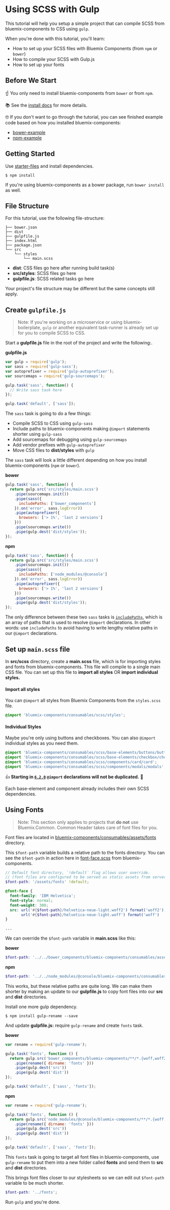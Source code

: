 # Using SCSS with Gulp

This tutorial will help you setup a simple project that can compile SCSS from bluemix-components to CSS using `gulp`.

When you're done with this tutorial, you'll learn:
* How to set up your SCSS files with Bluemix Components (from `npm` or `bower`)
* How to compile your SCSS with Gulp.js
* How to set up your fonts

## Before We Start

:point_up: You only need to install bluemix-components from `bower` or from `npm`.

:books: See the [install docs](https://github.ibm.com/Bluemix/bluemix-components/blob/master/docs/getting-started/install.md#install-bluemix-components) for more details.

🤓 If you don't want to go through the tutorial, you can see finished example code based on how you installed bluemix-components:

- [bower-example](https://github.ibm.com/Bluemix/bluemix-components/tree/master/docs/styles/gulp/bower-example)
- [npm-example](https://github.ibm.com/Bluemix/bluemix-components/tree/master/docs/styles/gulp/npm-example)

## Getting Started

Use [starter-files](https://github.ibm.com/Bluemix/bluemix-components/tree/master/docs/styles/gulp/starter-files) and install dependencies.

```
$ npm install
```

If you're using bluemix-components as a bower package, run `bower install` as well.


## File Structure

For this tutorial, use the following file-structure:

```
├── bower.json
├── dist
├── gulpfile.js
├── index.html
├── package.json
└── src
    └── styles
        └── main.scss
```

* **dist**: CSS files go here after running build task(s)
* **src/styles**: SCSS files go here
* **gulpfile.js**: SCSS related tasks go here

Your project's file structure may be different but the same concepts still apply.

## Create `gulpfile.js`

> Note: If you're working on a microservice or using bluemix-boilerplate, `gulp` or another equivalent task-runner is already set up for you to compile SCSS to CSS.

Start a **gulpfile.js** file in the root of the project and write the following:.

**gulpfile.js**
```js
var gulp = require('gulp');
var sass = require('gulp-sass');
var autoprefixer = require('gulp-autoprefixer');
var sourcemaps = require('gulp-sourcemaps');

gulp.task('sass', function() {
  // Write sass task here
});

gulp.task('default', ['sass']);
```

The `sass` task is going to do a few things:
* Compile SCSS to CSS using `gulp-sass`
* Include paths to bluemix-components making `@import` statements shorter using `gulp-sass`
* Add sourcemaps for debugging using `gulp-sourcemaps`
* Add vendor prefixes with `gulp-autoprefixer`
* Move CSS files to **dist/styles** with `gulp`

The `sass` task will look a little different depending on how you install bluemix-components (`npm` or `bower`).

**bower**
```js
gulp.task('sass', function() {
  return gulp.src('src/styles/main.scss')
    .pipe(sourcemaps.init())
    .pipe(sass({
      includePaths: ['bower_components']
    }).on('error', sass.logError))
    .pipe(autoprefixer({
      browsers: ['> 1%', 'last 2 versions']
    }))
    .pipe(sourcemaps.write())
    .pipe(gulp.dest('dist/styles'));
});
```

**npm**
```js
gulp.task('sass', function() {
  return gulp.src('src/styles/main.scss')
    .pipe(sourcemaps.init())
    .pipe(sass({
      includePaths: ['node_modules/@console']
    }).on('error', sass.logError))
    .pipe(autoprefixer({
      browsers: ['> 1%', 'last 2 versions']
    }))
    .pipe(sourcemaps.write())
    .pipe(gulp.dest('dist/styles'));
});
```

The only difference between these two `sass` tasks is [`includePaths`](https://github.com/sass/node-sass#includepaths), which is an array of paths that is used to resolve `@import` declarations.
In other words: use `includePaths` to avoid having to write lengthy relative paths in our `@import` declarations.


## Set up `main.scss` file

In **src/scss** directory, create a **main.scss** file, which is for importing styles and fonts from bluemix-components.
This file will compile to a single main CSS file.
You can set up this file to **import all styles** OR **import individual styles.**

#### Import all styles

You can `@import` all styles from Bluemix Components from the `styles.scss` file.

```scss
@import 'bluemix-components/consumables/scss/styles';
```

#### Individual Styles

Maybe you're only using buttons and checkboxes.
You can also `@import` individual styles as you need them.

```scss
@import 'bluemix-components/consumables/scss/base-elements/buttons/buttons';
@import 'bluemix-components/consumables/scss/base-elements/checkbox/checkbox';
@import 'bluemix-components/consumables/scss/components/card/card';
@import 'bluemix-components/consumables/scss/components/modals/modals';
```

:+1: **Starting in [`6.2.0`](https://github.ibm.com/Bluemix/bluemix-components/releases/tag/6.2.0) `@import` declarations will not be duplicated.** :tada:

Each base-element and component already includes their own SCSS dependencies.


## Using Fonts

> Note: This section only applies to projects that **do not** use Bluemix.Common. Common Header takes care of font files for you.

Font files are located in [bluemix-components/consumables/assets/fonts](https://github.ibm.com/Bluemix/bluemix-components/tree/master/consumables/assets/fonts) directory.

This `$font-path` variable builds a relative path to the fonts directory.
You can see the `$font-path` in action here in [font-face.scss](https://github.ibm.com/Bluemix/bluemix-components/blob/master/consumables/scss/global/typography/font-face.scss) from bluemix-components.

```scss
// Default font directory, `!default` flag allows user override.
// (font files are configured to be served as static assets from server.js)
$font-path: '/assets/fonts' !default;

@font-face {
  font-family: 'IBM Helvetica';
  font-style: normal;
  font-weight: 300;
  src: url('#{$font-path}/helvetica-neue-light.woff2') format('woff2'),
       url('#{$font-path}/helvetica-neue-light.woff') format('woff')
}

...
```

We can override the `$font-path` variable in **main.scss** like this:

**bower**
```scss
$font-path: '../../bower_components/bluemix-components/consumables/assets/fonts';
```

**npm**
```scss
$font-path: '../../node_modules/@console/bluemix-components/consumables/assets/fonts';
```

This works, but these relative paths are quite long. We can make them shorter by making an update to our **gulpfile.js** to copy font files into our **src** and **dist** directories.

Install one more gulp dependency.

```
$ npm install gulp-rename --save
```

And update **gulpfile.js:** require `gulp-rename` and create `fonts` task.

**bower**

```js
var rename = require('gulp-rename');

gulp.task('fonts', function () {
  return gulp.src('bower_components/bluemix-components/**/*.{woff,woff2}')
    .pipe(rename({ dirname: 'fonts' }))
    .pipe(gulp.dest('src'))
    .pipe(gulp.dest('dist'))
});

gulp.task('default', ['sass', 'fonts']);
```


**npm**

```js
var rename = require('gulp-rename');

gulp.task('fonts', function () {
  return gulp.src('node_modules/@console/bluemix-components/**/*.{woff, woff2}')
    .pipe(rename({ dirname: 'fonts' }))
    .pipe(gulp.dest('src'))
    .pipe(gulp.dest('dist'))
});

gulp.task('default', ['sass', 'fonts']);
```

This `fonts` task is going to target all font files in bluemix-components, use `gulp-rename` to put them into a new folder called **fonts** and send them to **src** and **dist** directories.

This brings font files closer to our stylesheets so we can edit out `$font-path` variable to be much shorter.

```scss
$font-path: '../fonts';
```

Run `gulp` and you're done.
